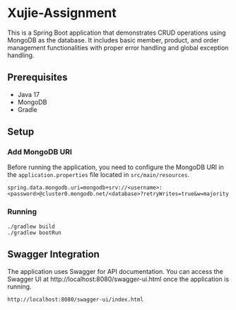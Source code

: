 # Xujie-Assignment

This is a Spring Boot application that demonstrates CRUD operations using MongoDB as the database. It includes basic member, product, and order management functionalities with proper error handling and global exception handling.

## Prerequisites

- Java 17
- MongoDB
- Gradle

## Setup

### Add MongoDB URI

Before running the application, you need to configure the MongoDB URI in the `application.properties` file located in `src/main/resources`.

```properties
spring.data.mongodb.uri=mongodb+srv://<username>:<password>@cluster0.mongodb.net/<database>?retryWrites=true&w=majority
```

### Running

```
./gradlew build
./gradlew bootRun
```

## Swagger Integration

The application uses Swagger for API documentation. You can access the Swagger UI at http://localhost:8080/swagger-ui.html once the application is running.

```
http://localhost:8080/swagger-ui/index.html
```